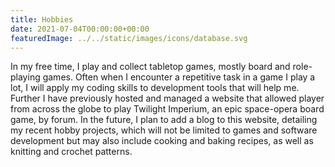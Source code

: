 ```yaml
---
title: Hobbies
date: 2021-07-04T00:00:00+00:00
featuredImage: ../../static/images/icons/database.svg
---
```

In my free time, I play and collect tabletop games, mostly board and role-playing games. Often when I encounter a repetitive task in a game I play a lot, I will apply my coding skills to development tools that will help me. Further I have previously hosted and managed a website that allowed player from across the globe to play Twilight Imperium, an epic space-opera board game, by forum. In the future, I plan to add a blog to this website, detailing my recent hobby projects, which will not be limited to games and software development but may also include cooking and baking recipes, as well as knitting and crochet patterns.